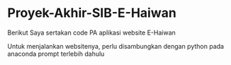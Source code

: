 # Proyek-Akhir-SIB-E-Haiwan
Berikut Saya sertakan code PA aplikasi website E-Haiwan



Untuk menjalankan websitenya, perlu disambungkan dengan python pada anaconda prompt terlebih dahulu

